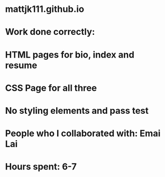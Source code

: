 # mattjk111.github.io
# Work done correctly:
# HTML pages for bio, index and resume
# CSS Page for all three
# No styling elements and pass test
# People who I collaborated with: Emai Lai
# Hours spent: 6-7

